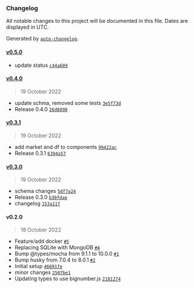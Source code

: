 ### Changelog

All notable changes to this project will be documented in this file. Dates are displayed in UTC.

Generated by [`auto-changelog`](https://github.com/CookPete/auto-changelog).

#### [v0.5.0](https://github.com/oceanprotocol/status-api/compare/v0.4.0...v0.5.0)

- update status [`c44a609`](https://github.com/oceanprotocol/status-api/commit/c44a6092ebcbd4d6bc4a8fc94221d199475390ce)

#### [v0.4.0](https://github.com/oceanprotocol/status-api/compare/v0.3.1...v0.4.0)

> 19 October 2022

- update schma, removed some tests [`3e5f73d`](https://github.com/oceanprotocol/status-api/commit/3e5f73d8ea51093449086aed808e9a621a116899)
- Release 0.4.0 [`26d8898`](https://github.com/oceanprotocol/status-api/commit/26d88983a84f02f9e4eb4cd4165ae021c95f6481)

#### [v0.3.1](https://github.com/oceanprotocol/status-api/compare/v0.3.0...v0.3.1)

> 19 October 2022

- add market and df to components [`99422ac`](https://github.com/oceanprotocol/status-api/commit/99422acafa9ed83062c7a550832f271c300adbae)
- Release 0.3.1 [`6394a57`](https://github.com/oceanprotocol/status-api/commit/6394a57b30a07dce4aebbb5a57bfdc08eaf75dfb)

#### [v0.3.0](https://github.com/oceanprotocol/status-api/compare/v0.2.0...v0.3.0)

> 19 October 2022

- schema changes [`5df7a24`](https://github.com/oceanprotocol/status-api/commit/5df7a24a78454646151274c29347063ff1f767e4)
- Release 0.3.0 [`b30fdae`](https://github.com/oceanprotocol/status-api/commit/b30fdaef579a08abd1bba73cc16b22cae7f6e24b)
- changelog [`153a11f`](https://github.com/oceanprotocol/status-api/commit/153a11ffc936ccaf6155fea84274510177a2d02a)

#### v0.2.0

> 18 October 2022

- Feature/add docker [`#5`](https://github.com/oceanprotocol/status-api/pull/5)
- Replacing SQLite with MongoDB [`#4`](https://github.com/oceanprotocol/status-api/pull/4)
- Bump @types/mocha from 9.1.1 to 10.0.0 [`#1`](https://github.com/oceanprotocol/status-api/pull/1)
- Bump husky from 7.0.4 to 8.0.1 [`#2`](https://github.com/oceanprotocol/status-api/pull/2)
- Initial setup [`46691fe`](https://github.com/oceanprotocol/status-api/commit/46691fed121f33ecccdf4c436d1b135d8bcdb5ca)
- minor changes [`2507be1`](https://github.com/oceanprotocol/status-api/commit/2507be188e9a2545ff765dc500dd728a280fa98e)
- Updating types to use bignumber.js [`2181274`](https://github.com/oceanprotocol/status-api/commit/2181274c6ef1ff1e771b997991789ceb24b2594f)
